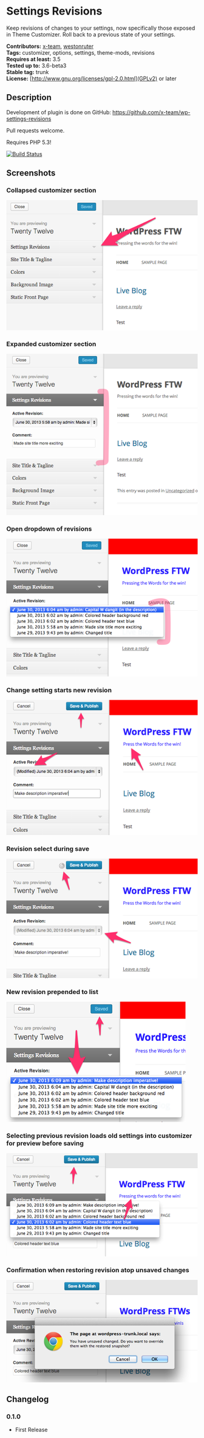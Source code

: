 # Settings Revisions

Keep revisions of changes to your settings, now specifically those exposed in Theme Customizer. Roll back to a previous state of your settings.

**Contributors:**      [x-team](https://github.com/x-team/), [westonruter](https://github.com/westonruter/)  
**Tags:**              customizer, options, settings, theme-mods, revisions  
**Requires at least:** 3.5  
**Tested up to:**      3.6-beta3  
**Stable tag:**        trunk  
**License:**           [http://www.gnu.org/licenses/gpl-2.0.html](GPLv2) or later  

## Description

Development of plugin is done on GitHub: https://github.com/x-team/wp-settings-revisions

Pull requests welcome.

Requires PHP 5.3!

[![Build Status](https://travis-ci.org/x-team/wp-settings-revisions.png)](https://travis-ci.org/x-team/wp-settings-revisions)

## Screenshots

### Collapsed customizer section

![Collapsed customizer section](screenshot-1.png)

### Expanded customizer section

![Expanded customizer section](screenshot-2.png)

### Open dropdown of revisions

![Open dropdown of revisions](screenshot-3.png)

### Change setting starts new revision

![Change setting starts new revision](screenshot-4.png)

### Revision select during save

![Revision select during save](screenshot-5.png)

### New revision prepended to list

![New revision prepended to list](screenshot-6.png)

### Selecting previous revision loads old settings into customizer for preview before saving

![Selecting previous revision loads old settings into customizer for preview before saving](screenshot-7.png)

### Confirmation when restoring revision atop unsaved changes

![Confirmation when restoring revision atop unsaved changes](screenshot-8.png)


## Changelog

### 0.1.0

 * First Release
